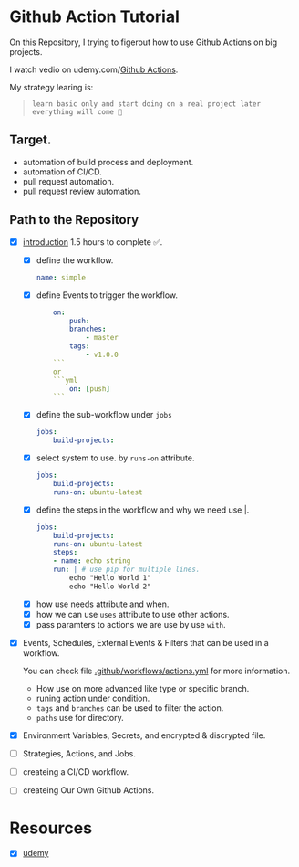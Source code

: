 # Github Action Tutorial
On this Repository, I trying to figerout how to use Github Actions on big projects.

I watch vedio on udemy.com/[Github Actions](https://www.udemy.com/course/github-actions/).

My strategy learing is: 

>`learn basic only and start doing on a real project later everything will come 🥸` 

## Target.
- automation of build process and deployment.
- automation of CI/CD.
- pull request automation.
- pull request review automation.
  
## Path to the Repository
- [x] [introduction](.github/workflows/simple.yml) 1.5 hours to complete ✅.
  - [x] define the workflow.
    ```yml
    name: simple
    ```
  - [x] define Events to trigger the workflow.
    ```yml
        on:
            push:
            branches:
                - master
            tags:
                - v1.0.0
        ```
        or 
        ```yml
            on: [push]
        ```

  - [x] define the sub-workflow under `jobs`
    ```yml
    jobs:
        build-projects:
    ```
  - [x] select system to use. by `runs-on` attribute.
    ```yml
    jobs:
        build-projects:
        runs-on: ubuntu-latest
    ```
  - [x] define the steps in the workflow and why we need use |.
    ```yml
    jobs:
        build-projects:
        runs-on: ubuntu-latest
        steps:
        - name: echo string
        run: | # use pip for multiple lines.
            echo "Hello World 1"
            echo "Hello World 2"
    ```
  - [x] how use needs attribute and when.
  - [x] how we can use `uses`  attribute to use other actions.
  - [x] pass paramters to actions we are use by use `with`.
- [x] Events, Schedules, External Events & Filters that can be used in a workflow.
  
  You can check file [.github/workflows/actions.yml](.github/workflows/actions.yml) for more information.
    - How use on more advanced like type or specific branch.
    - runing action under condition.
    - `tags` and `branches` can be used to filter the action.
    - `paths` use for directory.
- [x] Environment Variables, Secrets, and encrypted & discrypted file.
- [ ] Strategies, Actions, and Jobs.
- [ ] createing a CI/CD workflow.
- [ ] createing Our Own Github Actions.

# Resources
- [x] [udemy](https://www.udemy.com/course/github-actions/)